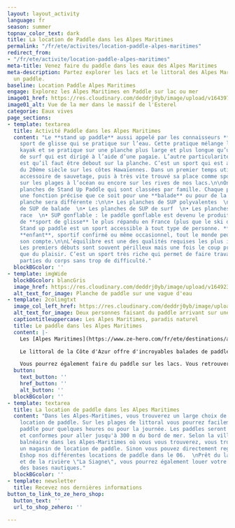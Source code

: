 ```yaml
---
layout: layout_activity
language: fr
season: summer
topnav_color_text: dark
title: La location de Paddle dans les Alpes Maritimes
permalink: "/fr/ete/activites/location-paddle-alpes-maritimes"
redirect_from:
- "/fr/ete/activite/location-paddle-alpes-maritimes"
meta-title: Venez faire du paddle dans les eaux des Alpes Maritimes
meta-description: Partez explorer les lacs et le littoral des Alpes Maritimes en louant
  un paddle.
baseline: Location Paddle Alpes Maritimes
engage: Explorez les Alpes Maritimes en Paddle sur lac ou mer
image01_href: https://res.cloudinary.com/deddrj0yb/image/upload/v1643972871/website/Conseil%20Equiepement/dieter-schafer-b6NiWBQ8kno-unsplash_xnsmg1.jpg
image01_alt: Vue de la mer dans le massif de l'Esterel
categorie: Eaux vives
page_sections:
- template: textarea
  title: Activité Paddle dans les Alpes Maritimes
  content: "Le **stand up paddle** aussi appelé par les connaisseurs **SUP** est un
    sport de glisse qui se pratique sur l’eau. Cette pratique mélange le surf et le
    kayak et se pratique sur une planche plus large et plus longue qu’une planche
    de surf qui est dirigé à l’aide d’une pagaie. L’autre particularité de cette pratique
    est qu’il faut être debout sur la planche. C’est un sport qui est apparu au début
    du 20ème siècle sur les côtes Hawaïennes. Dans un premier temps utilisé comme
    accessoire de sauvetage, puis à très vite trouvé sa place comme sport incontournable
    sur les plages à l’océan ou encore sur les rives de nos lacs.\n\nOn trouve différentes
    planches de Stand Up Paddle qui sont classées par famille. Chaque planche va avoir
    une fonction précise que ce soit pour une **balade** ou pour de la **race**, la
    planche sera différente :\n\n• Les planches de SUP polyvalentes  \n• Les planches
    de SUP de balade  \n• Les planches de SUP de surf  \n• Les planches de SUP de
    race  \n• SUP gonflable : le paddle gonflable est devenu le produit grand public
    de **sport de glisse** le plus répandu en France (plus que le ski ou la skate).\n\nLe
    Stand up paddle est un sport accessible à tout type de personne. **Adulte** comme
    **enfant**, sportif confirmé ou même occasionnel, tout le monde peut y trouver
    son compte.\n\nL’équilibre est une des qualités requises les plus importantes.
    Les premiers débuts sont souvent périlleux mais une fois le coup pris ce n’est
    que du plaisir. C’est un sport très riche qui permet de faire travailler de nombreuses
    parties du corps sans trop de difficulté."
  blockBGcolor: ''
- template: imgWide
  blockBGcolor: blancGris
  image_href: https://res.cloudinary.com/deddrj0yb/image/upload/v1649234225/website/assets/Recadr%C3%A9es/paddle.png
  alt_text_for_image: Planche de paddle sur une vague d'eau
- template: 2colimgtxt
  image_col_left_href: https://res.cloudinary.com/deddrj0yb/image/upload/v1643972869/website/Conseil%20Equiepement/standup-paddleboarding-6342951_1920_nenixz.jpg
  alt_text_for_image: Deux personnes faisant du paddle arrivant sur une plage
  captiontitleuppercase: Les Alpes Maritimes, paradis naturel
  title: Le paddle dans les Alpes Maritimes
  content: |-
    Les [Alpes Maritimes](https://www.ze-hero.com/fr/ete/destinations/alpes-maritimes) est un département qui regorge de lieux idéal pour la pratique du Paddle. C'est un paradis pour tous les amoureux de la nature, d'explorer des lieux au paysages uniques. Le 06 offre une diversification incroyable de nature, de végétation. Entre la mer et la montagne, mais aussi les lacs, vous trouverez des excursions incroyables, des randonnées pour tout le monde à faire en paddle.

    Le littoral de la Côte d'Azur offre d'incroyables balades de paddle à faire. Vous trouverez le massif de l'Esterel et sa roche rouge, le cap d'Antibes, le tour de St Jean Cap Ferrat etc. Que ce soit pour des randonnées, pour regarder les poissons plus large ou même faire du yoga, le paddle sur la mer sera un lieu parfait.

    Vous pourrez également faire du paddle sur les lacs. Vous retrouverez le lac de St Cassien qui permet de faire de belle balade à paddle et s'amuser en famille ou entre amis. Sur la Siagne, vous pourrez naviguer également en paddle et profiter du calme.
  button:
    text_button: ''
    href_button: ''
    alt_button: ''
  blockBGcolor: ''
- template: textarea
  title: La location de paddle dans les Alpes Maritimes
  content: "Dans les Alpes-Maritimes, vous trouverez un large choix de shop pour la
    location de paddle. Sur les plages de littoral vous pourrez facilement louer votre
    paddle pour quelques heures ou pour la journée. Les paddles seront donc rigides
    et conformes pour aller jusqu'à 300 m du bord de mer. Selon la ville ou la station
    balnéaire dans les Alpes-Maritimes où vous vous trouverez, vous trouverez facilement
    un magasin de location de paddle. Sinon vous pouvez directement regarder sur notre
    Eshop nos différentes locations de paddle dans le 06.  \nPrêt du lac de St Cassien
    et de la rivière \"La Siagne\", vous pourrez également louer votre paddle dans
    des bases nautiques."
  blockBGcolor: ''
- template: newsletter
  title: Recevez nos dernières informations
button_to_link_to_ze_hero_shop:
  button_text: ''
  url_to_shop_zehero: ''

---
```

